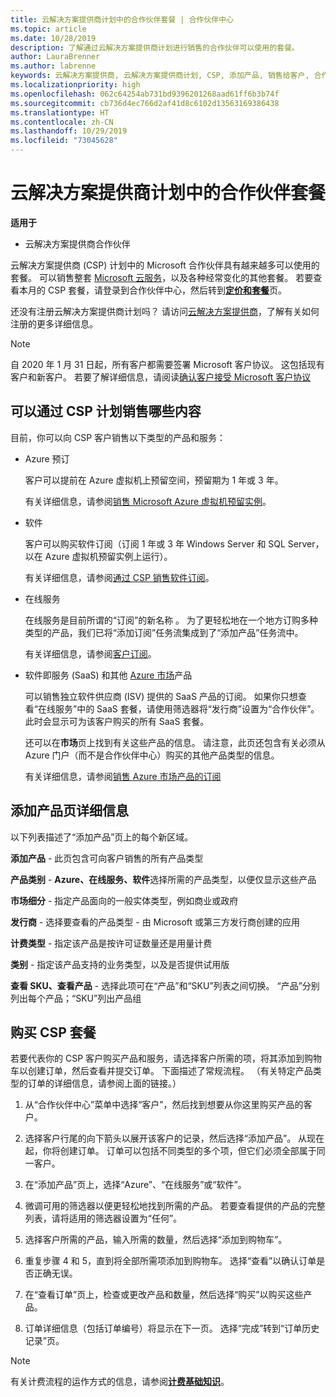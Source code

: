 ```yaml
---
title: 云解决方案提供商计划中的合作伙伴套餐 | 合作伙伴中心
ms.topic: article
ms.date: 10/28/2019
description: 了解通过云解决方案提供商计划进行销售的合作伙伴可以使用的套餐。
author: LauraBrenner
ms.author: labrenne
keywords: 云解决方案提供商, 云解决方案提供商计划, CSP, 添加产品, 销售给客户, 合作伙伴套餐, 云解决方案提供商套餐, 基于云的服务, Azure, Office 365, Dynamics, 云解决方案提供商合作伙伴, 在云解决方案提供商计划中销售, Azure RI, Azure 虚拟机预留实例, Azure 预订, 在线服务, 订阅软件, AHUB, Azure 上的 SQL Server, Azure 上的 Windows Server, 客户订阅
ms.localizationpriority: high
ms.openlocfilehash: 062c64254ab731bd9396201268aad61ff6b3b74f
ms.sourcegitcommit: cb736d4ec766d2af41d8c6102d13563169386438
ms.translationtype: HT
ms.contentlocale: zh-CN
ms.lasthandoff: 10/29/2019
ms.locfileid: "73045628"
---
```

# <a name="partner-offers-in-the-cloud-solution-provider-program"></a>云解决方案提供商计划中的合作伙伴套餐 

**适用于**

-  云解决方案提供商合作伙伴

云解决方案提供商 (CSP) 计划中的 Microsoft 合作伙伴具有越来越多可以使用的套餐。 可以销售整套 [Microsoft 云服务](https://partner.microsoft.com/cloud-solution-provider/products-and-services)，以及各种经常变化的其他套餐。 若要查看本月的 CSP 套餐，请登录到合作伙伴中心，然后转到[**定价和套餐**](https://partnercenter.microsoft.com/pcv/sales)页。  

还没有注册云解决方案提供商计划吗？ 请访问[云解决方案提供商](https://partner.microsoft.com/cloud-solution-provider)，了解有关如何注册的更多详细信息。 

>[!NOTE]
>自 2020 年 1 月 31 日起，所有客户都需要签署 Microsoft 客户协议。 这包括现有客户和新客户。 若要了解详细信息，请阅读[确认客户接受 Microsoft 客户协议](confirm-customer-agreement.md)

## <a name="what-you-can-sell-through-csp"></a>可以通过 CSP 计划销售哪些内容

目前，你可以向 CSP 客户销售以下类型的产品和服务：

- Azure 预订<br> 

    客户可以提前在 Azure 虚拟机上预留空间，预留期为 1 年或 3 年。<br>
    
    有关详细信息，请参阅[销售 Microsoft Azure 虚拟机预留实例](azure-reservations.md)。

- 软件<br>

    客户可以购买软件订阅（订阅 1 年或 3 年 Windows Server 和 SQL Server，以在 Azure 虚拟机预留实例上运行）。<br>
 
    有关详细信息，请参阅[通过 CSP 销售软件订阅](csp-software-subscriptions.md)。  

- 在线服务<br>

    在线服务是目前所谓的“订阅”的新名称   。 为了更轻松地在一个地方订购多种类型的产品，我们已将“添加订阅”任务流集成到了“添加产品”任务流中。<br>
    
    有关详细信息，请参阅[客户订阅](customer-subscriptions.md)。

- 软件即服务 (SaaS) 和其他 [Azure 市场](https://azuremarketplace.microsoft.com/marketplace)产品<br>

    可以销售独立软件供应商 (ISV) 提供的 SaaS 产品的订阅。 如果你只想查看“在线服务”中的 SaaS 套餐，请使用筛选器将“发行商”设置为“合作伙伴”。    此时会显示可为该客户购买的所有 SaaS 套餐。<br>
    
    还可以在**市场**页上找到有关这些产品的信息。 请注意，此页还包含有关必须从 Azure 门户（而不是合作伙伴中心）购买的其他产品类型的信息。<br>

    有关详细信息，请参阅[销售 Azure 市场产品的订阅](sell-marketplace-products.md)

## <a name="add-products-page-details"></a>添加产品页详细信息

以下列表描述了“添加产品”页上的每个新区域。 

**添加产品** - 此页包含可向客户销售的所有产品类型

**产品类别** - **Azure、在线服务、软件**选择所需的产品类型，以便仅显示这些产品

**市场细分** - 指定产品面向的一般实体类型，例如商业或政府

**发行商** - 选择要查看的产品类型 - 由 Microsoft 或第三方发行商创建的应用

**计费类型** - 指定该产品是按许可证数量还是用量计费

**类别** - 指定该产品支持的业务类型，以及是否提供试用版

**查看 SKU、查看产品** - 选择此项可在“产品”和“SKU”列表之间切换。 “产品”分别列出每个产品；“SKU”列出产品组  

## <a name="buy-csp-offers"></a>购买 CSP 套餐

若要代表你的 CSP 客户购买产品和服务，请选择客户所需的项，将其添加到购物车以创建订单，然后查看并提交订单。 下面描述了常规流程。 （有关特定产品类型的订单的详细信息，请参阅上面的链接。）

1. 从“合作伙伴中心”菜单中选择“客户”，然后找到想要从你这里购买产品的客户。  

2. 选择客户行尾的向下箭头以展开该客户的记录，然后选择“添加产品”。  从现在起，你将创建订单。 订单可以包括不同类型的多个项，但它们必须全部属于同一客户。

3. 在“添加产品”页上，选择“Azure”、“在线服务”或“软件”。    

4. 微调可用的筛选器以便更轻松地找到所需的产品。 若要查看提供的产品的完整列表，请将适用的筛选器设置为“任何”。  

5. 选择客户所需的产品，输入所需的数量，然后选择“添加到购物车”。 

6. 重复步骤 4 和 5，直到将全部所需项添加到购物车。 选择“查看”以确认订单是否正确无误。   

7. 在“查看订单”页上，检查或更改产品和数量，然后选择“购买”以购买这些产品。   

8. 订单详细信息（包括订单编号）将显示在下一页。 选择“完成”转到“订单历史记录”页。   

> [!NOTE]
> 有关计费流程的运作方式的信息，请参阅[**计费基础知识**](https://docs.microsoft.com/partner-center/billing-basics)。


